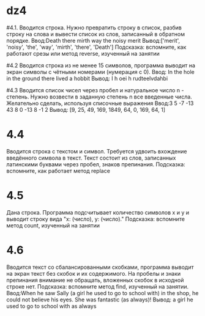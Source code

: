# dz4
#4.1.
Вводится строка. Нужно превратить строку в список, разбив строку на слова и вывести список из слов, записанный в обратном порядке.
Ввод:Death there mirth way the noisy merit
Вывод:['merit', 'noisy', 'the', 'way', 'mirth', 'there', 'Death']
Подсказка: вспомните, как работают срезы или  метод  reverse, изученный на занятии

#4.2
Вводится строка из не менее 15 символов, программа выводит на экран символы с чётными номерами (нумерация с 0).
Ввод: In the hole in the ground there lived a hobbit
Вывод: I h oei h rudteelvdahbi

#4.3
Вводится список чисел через пробел и натуральное число n - степень. Нужно возвести в заданную степень n все введенные числа.
Желательно сделать, используя списочные выражения
Ввод:3 5 -7 -13 43 8 0 -13 8 -1 2
Вывод: [9, 25, 49, 169, 1849, 64, 0, 169, 64, 1]

# 4.4
Вводится строка с текстом и символ. Требуется удвоить вхождение введённого символа в текст. Текст состоит из слов, записанных латинскими буквами через пробел, знаков препинания.
Подсказка: вспомните, как работает метод  replace

# 4.5
Дана строка. Программа подсчитывает количество символов x и y и выводит строку вида "x: (число), y: (число)."
Подсказка: вспомните метод count, изученный на занятии

# 4.6
Вводится текст со сбалансированными скобками, программа выводит на экран текст без скобок и их содержимого. На пробелы и знаки препинания внимание не обращать, вложенных скобок в исходной строке нет.
Подсказка: вспомните метод find, изученный на занятии. 
Ввод:When he saw Sally (a girl he used to go to school with) in the shop, he could not believe his eyes. She was fantastic (as always)!
Вывод: a girl he used to go to school with
as always

